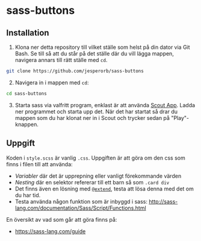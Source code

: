 # sass-buttons

## Installation 

1. Klona ner detta repository till vilket ställe som helst på din dator via Git Bash. Se till så att du står på det ställe där du vill lägga mappen, navigera annars till rätt ställe med `cd`.
```bash
git clone https://github.com/jesperorb/sass-buttons
```
2. Navigera in i mappen med `cd`:
```bash
cd sass-buttons
```
3. Starta sass via valfritt program, enklast är att använda [Scout App](http://scout-app.io/). Ladda ner programmet och starta upp det. När det har startat så drar du mappen som du har klonat ner in i Scout och trycker sedan på "Play"-knappen.

## Uppgift

Koden i `style.scss` är vanlig `.css`. Uppgiften är att göra om den css som finns i filen till att använda:
* _Variabler_ där det är upprepning eller vanligt förekommande värden
* _Nesting_ där en selektor refererar till ett barn så som `.card div`
* Det finns även en lösning med [`@extend`](https://sass-lang.com/guide), testa att lösa denna med det om du har tid.
* Testa använda någon funktion som är inbyggd i sass: http://sass-lang.com/documentation/Sass/Script/Functions.html

En översikt av vad som går att göra finns på:
* https://sass-lang.com/guide
